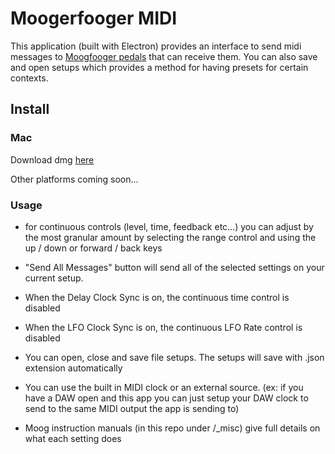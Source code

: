 # Moogerfooger MIDI

This application (built with Electron) provides an interface to send midi messages to
[Moogfooger pedals](https://www.moogmusic.com/products/Moogerfoogers)
 that can receive them. You can also save and open setups which provides a method for having presets for certain contexts.

## Install

### Mac

Download dmg [here](https://github.com/continuousElectronics/moogerfooger-midi/raw/master/releases/Moogerfooger%20Midi.dmg)

Other platforms coming soon...

### Usage

* for continuous controls (level, time, feedback etc...) you can adjust by the most granular amount by selecting the range control and using the up / down or forward / back keys

* "Send All Messages" button will send all of the selected settings on your current setup.

* When the Delay Clock Sync is on, the continuous time control is disabled

* When the LFO Clock Sync is on, the continuous LFO Rate control is disabled

* You can open, close and save file setups. The setups will save with .json extension automatically

* You can use the built in MIDI clock or an external source. (ex: if you have a DAW open and this app you can just setup your DAW clock to send to the same MIDI output the app is sending to)

* Moog instruction manuals (in this repo under /_misc) give full details on what each setting does